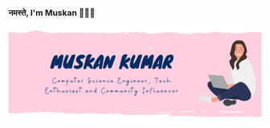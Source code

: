 ### नमस्ते, I'm Muskan  👩🏼‍💻
<img src="https://github.com/muskanvk/Muskanvk/blob/master/Copy%20of%20Untitled.png">

<!--
**muskanvk/Muskanvk** is a ✨ _special_ ✨ repository because its `README.md` (this file) appears on your GitHub profile.

Here are some ideas to get you started:

- 🔭 I’m currently working on ...
- 🌱 I’m currently learning ...
- 👯 I’m looking to collaborate on ...
- 🤔 I’m looking for help with ...
- 💬 Ask me about ...
- 📫 How to reach me: ...
- 😄 Pronouns: ...
- ⚡ Fun fact: ...
-->
